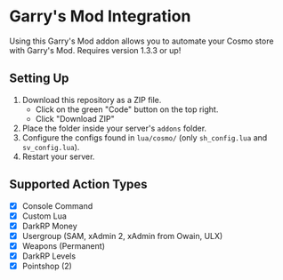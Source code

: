 # Garry's Mod Integration
Using this Garry's Mod addon allows you to automate your Cosmo store with Garry's Mod.
Requires version 1.3.3 or up!

## Setting Up
1. Download this repository as a ZIP file.
    - Click on the green "Code" button on the top right.
    - Click "Download ZIP"
2. Place the folder inside your server's `addons` folder.
3. Configure the configs found in `lua/cosmo/` (only `sh_config.lua` and `sv_config.lua`).
4. Restart your server.

## Supported Action Types
- [x] Console Command
- [x] Custom Lua
- [x] DarkRP Money
- [x] Usergroup (SAM, xAdmin 2, xAdmin from Owain, ULX)
- [x] Weapons (Permanent)
- [x] DarkRP Levels 
- [x] Pointshop (2)
